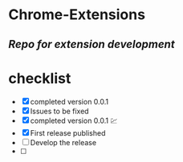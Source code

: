 # Chrome-Extensions

## _Repo for extension development_

# checklist 
- [X] completed version 0.0.1
- [X] Issues to be fixed
- [X] completed version 0.0.1 💹
- [X] First release published
- [ ] Develop the release  
- [ ]
